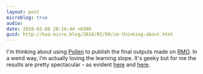 ```yaml
---
layout: post
microblog: true
audio: 
date: 2018-02-08 20:14:44 +0300
guid: http://kaa.micro.blog/2018/02/08/im-thinking-about.html
---
```

I'm thinking about using [Pollen](http://pollenpub.com) to publish the final outputs made on [RMO](http://rmo.life). In a weird way, I’m actually  loving the learning slope. It's geeky but for me the results are pretty spectacular - as evident [here](https://beautifulracket.com) and [here](https://practicaltypography.com).
